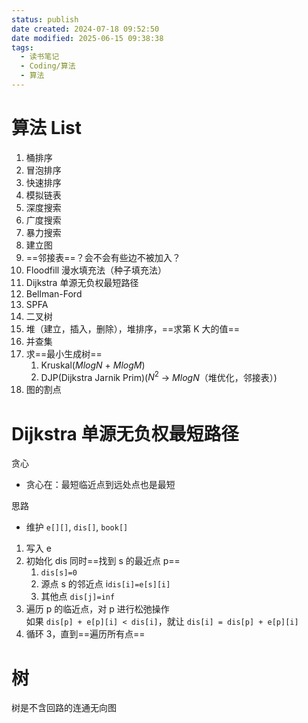 ```yaml
---
status: publish
date created: 2024-07-18 09:52:50
date modified: 2025-06-15 09:38:38
tags:
  - 读书笔记
  - Coding/算法
  - 算法
---
```

# 算法 List

1. 桶排序
2. 冒泡排序
3. 快速排序
4. 模拟链表
5. 深度搜索
6. 广度搜索
7. 暴力搜索
8. 建立图
9. ==邻接表==？会不会有些边不被加入？
10. Floodfill 漫水填充法（种子填充法）
11. Dijkstra 单源无负权最短路径 
12. Bellman-Ford 
13. SPFA
14. 二叉树
15. 堆（建立，插入，删除），堆排序，==求第 K 大的值==
16. 并查集
17. 求==最小生成树==
	1. Kruskal($MlogN$ + $MlogM$)
	2. DJP(Dijkstra Jarnik Prim)($N^2$ -> $MlogN$（堆优化，邻接表）)
18. 图的割点

# Dijkstra 单源无负权最短路径 

贪心
- 贪心在：最短临近点到远处点也是最短

思路
- 维护 `e[][]`, `dis[]`, `book[]`
1. 写入 e
2. 初始化 dis 同时==找到 s 的最近点 p==
    1. `dis[s]=0`
    2. 源点 s 的邻近点 i`dis[i]=e[s][i]`
    3. 其他点 `dis[j]=inf`
3. 遍历 p 的临近点，对 p 进行松弛操作  
    如果 `dis[p] + e[p][i] < dis[i]`，就让 `dis[i] = dis[p] + e[p][i]`
4. 循环 3，直到==遍历所有点==
    

# 树

树是不含回路的连通无向图

